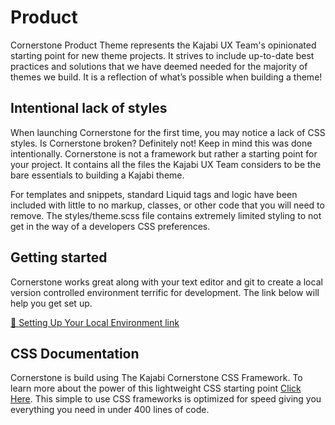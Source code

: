 #  Product

Cornerstone Product Theme represents the Kajabi UX Team's opinionated starting point for new theme projects. It strives to include up-to-date best practices and solutions that we have deemed needed for the majority of themes we build. It is a reflection of what’s possible when building a theme!

## Intentional lack of styles

When launching Cornerstone for the first time, you may notice a lack of CSS styles. Is Cornerstone broken? Definitely not! Keep in mind this was done intentionally. Cornerstone is not a framework but rather a starting point for your project. It contains all the files the Kajabi UX Team considers to be the bare essentials to building a Kajabi theme.

For templates and snippets, standard Liquid tags and logic have been included with little to no markup, classes, or other code that you will need to remove. The styles/theme.scss file contains extremely limited styling to not get in the way of a developers CSS preferences.

## Getting started

Cornerstone works great along with your text editor and git to create a local version controlled environment terrific for development. The link below will help you get set up.

[🚀 Setting Up Your Local Environment link](https://theme-developers.kajabi.com/docs/4sm4oc5obnzg4orgyanoe4)

## CSS Documentation

Cornerstone is build using The Kajabi Cornerstone CSS Framework. To learn more about the power of this lightweight CSS starting point [Click Here](https://www.kajabicornerstone.com/). This simple to use CSS frameworks is optimized for speed giving you everything you need in under 400 lines of code.
